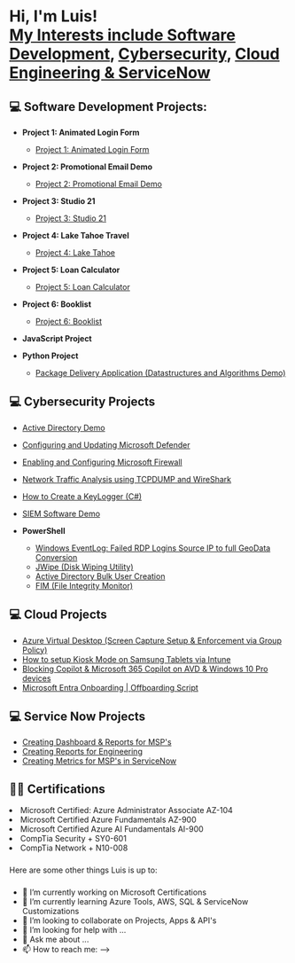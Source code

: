 <h1>Hi, I'm Luis! <br/><a href="https://github.com/lmo9d/Portfolio">My Interests include Software Development</a>, <a href="https://github.com/lmo9d/Portfolio">Cybersecurity</a>, <a href="https://github.com/lmo9d/Portfolio"> Cloud Engineering & ServiceNow</a></h1>

<h2>💻 Software Development Projects:</h2>

- <b>Project 1: Animated Login Form </b>
  - [Project 1: Animated Login Form](https://lmo9d.github.io/Coding_Projects/)
- <b>Project 2: Promotional Email Demo</b>
  - [Project 2: Promotional Email Demo](https://lmo9d.github.io/Coding_Projects/)
- <b>Project 3: Studio 21</b>
  - [Project 3: Studio 21](https://lmo9d.github.io/Coding_Projects/)
- <b>Project 4: Lake Tahoe Travel</b>
  - [Project 4: Lake Tahoe](https://lmo9d.github.io/Coding_Projects/)
- <b>Project 5: Loan Calculator</b>
  - [Project 5: Loan Calculator](https://lmo9d.github.io/Coding_Projects/)
- <b>Project 6: Booklist</b>
  - [Project 6: Booklist](https://lmo9d.github.io/Coding_Projects/)

- <b>JavaScript Project</b>

- <b>Python Project</b>
  - [Package Delivery Application (Datastructures and Algorithms Demo)](https://github.com/joshmadakor1/Package-Delivery-Pathfinding-Algorithm)

<h2>💻 Cybersecurity Projects</h2>

- [Active Directory Demo](https://github.com/lmo9d/Cyb3rProjects.git)
  
- [Configuring and Updating Microsoft Defender](https://github.com/lmo9d/Cyb3rProjects.git)
  
- [Enabling and Configuring Microsoft Firewall](https://github.com/lmo9d/Cyb3rProjects.git)
  
- [Network Traffic Analysis using TCPDUMP and WireShark](https://github.com/lmo9d/Cyb3rProjects.git)

- [How to Create a KeyLogger (C#)](https://github.com/lmo9d/Cyb3rProjects.git)
  
- [SIEM Software Demo](https://github.com/lmo9d/Cyb3rProjects.git)

- <b>PowerShell</b>
  - [Windows EventLog: Failed RDP Logins Source IP to full GeoData Conversion](https://github.com/lmo9d)
  - [JWipe (Disk Wiping Utility)](https://github.com/lmo9d)
  - [Active Directory Bulk User Creation](https://github.com/lmo9d)
  - [FIM (File Integrity Monitor)](https://github.com/lmo9d)
    

<h2>💻 Cloud Projects</h2>

- [Azure Virtual Desktop (Screen Capture Setup & Enforcement via Group Policy) ](https://github.com/lmo9d/Cloud-Projects.git)
- [How to setup Kiosk Mode on Samsung Tablets via Intune ](https://github.com/lmo9d/Cloud-Projects.git)
- [Blocking Copilot & Microsoft 365 Copilot on AVD & Windows 10 Pro devices](https://github.com/lmo9d/Cloud-Projects.git)
- [Microsoft Entra Onboarding | Offboarding Script](https://github.com/lmo9d/Cloud-Projects.git)

<h2>💻 Service Now Projects</h2>

- [Creating Dashboard & Reports for MSP's](https://github.com/lmo9d/Cloud-Projects.git)
- [Creating Reports for Engineering](https://github.com/lmo9d/Cloud-Projects.git)
- [Creating Metrics for MSP's in ServiceNow](https://github.com/lmo9d/Cloud-Projects.git)


<h2>👨‍💻 Certifications</h2

- Microsoft Certified: Azure Administrator Associate AZ-104
- Microsoft Certified Azure Fundamentals AZ-900
- Microsoft Certified Azure AI Fundamentals AI-900
- CompTia Security + SY0-601
- CompTia Network + N10-008

###
###
Here are some other things Luis is up to:
###
- 🔭 I’m currently working on Microsoft Certifications
- 🌱 I’m currently learning Azure Tools, AWS, SQL & ServiceNow Customizations 
- 👯 I’m looking to collaborate on Projects, Apps & API's
- 🤔 I’m looking for help with ...
- 💬 Ask me about ...
- 📫 How to reach me:
-->
